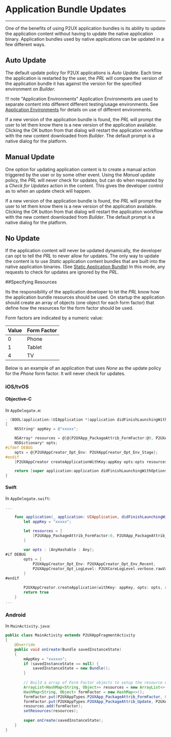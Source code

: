 # Application Bundle Updates
---
One of the benefits of using P2UX application bundles is its ability to update the application content without having to update the native application binary. Application bundles used by native applications can be updated in a few different ways.

## Auto Update
The default update policy for P2UX applications is *Auto Update*. Each time the application is restarted by the user, the *PRL* will compare the version of the application bundle it has against the version for the specified environment on *Builder*. 

!!! note "Application Environments"
	Application Environments are used to separate content into different different testing/usage environments. See [Application Environments](./envandpublish) for details on use of different environments.

If a new version of the application bundle is found, the *PRL* will prompt the user to let them know there is a new version of the application available. Clicking the OK button from that dialog will restart the application workflow with the new content downloaded from *Builder*. The default prompt is a native dialog for the platform.

## Manual Update
One option for updating application content is to create a manual action triggered by the user or by some other event. Using the *Manual* update policy, the *PRL* will never check for updates, but can do when requested by a *Check for Updates* action in the content. This gives the developer control as to when an update check will happen.

If a new version of the application bundle is found, the *PRL* will prompt the user to let them know there is a new version of the application available. Clicking the OK button from that dialog will restart the application workflow with the new content downloaded from *Builder*. The default prompt is a native dialog for the platform.

## No Update
If the application content will never be updated dynamically, the developer can opt to tell the *PRL* to never allow for updates. The only way to update the content is to use *Static* application content bundles that are built into the native application binaries. (See [Static Application Bundle](./staticappbundle)) In this mode, any requests to check for updates are ignored by the *PRL*. 

##Specifying Resources

Its the responsibility of the application developer to let the *PRL* know how the application bundle resources should be used. On startup the application should create an array of objects (one object for each form factor) that define how the resources for the form factor should be used. 

Form factors are indicated by a numeric value:

| Value | Form Factor |
| --- | --- |
| 0 | Phone |
| 1 | Tablet | 
| 4 | TV |

Below is an example of an application that uses *None* as the update policy for the *Phone* form factor. It will never check for updates.

### iOS/tvOS

#### Objective-C

In `AppDelegate.m`:
``` Objective-C 
- (BOOL)application:(UIApplication *)application didFinishLaunchingWithOptions:(NSDictionary *)launchOptions
{
    NSString* appKey = @"xxxxx";

    NSArray* resources = @[@{P2UXApp_PackageAttrib_FormFactor:@0, P2UXApp_PackageAttrib_Update:P2UXApp_PackageUpdate_None}];
    NSDictionary* opts;
#ifdef DEBUG
    opts = @{P2UXAppCreator_Opt_Env: P2UXAppCreator_Opt_Env_Stage};
#endif
    [P2UXAppCreator createApplicationWithKey:appKey opts:opts resources:resources delegate:self];

    return [super application:application didFinishLaunchingWithOptions:launchOptions];
}
```

#### Swift

In `AppDelegate.swift`:
``` Swift
...

    func application(_ application: UIApplication, didFinishLaunchingWithOptions launchOptions: [UIApplicationLaunchOptionsKey: Any]?) -> Bool {
        let appKey = "xxxxx";

        let resources = [
            [P2UXApp_PackageAttrib_FormFactor:0, P2UXApp_PackageAttrib_Update: P2UXApp_PackageUpdate_None]
        ]
        
        var opts : [AnyHashable : Any];
#if DEBUG
        opts = [
            P2UXAppCreator_Opt_Env: P2UXAppCreator_Opt_Env_Recent,
            P2UXAppCreator_Opt_LogLevel: P2UXCoreLogLevel.verbose.rawValue as NSNumber
        ]
#endif
        
        P2UXAppCreator.createApplication(withKey: appKey, opts: opts, resources: resources, delegate: self)
		return true
    }
...
```

### Android

In `MainActivity.java`: 
``` Java
public class MainActivity extends P2UXAppFragmentActivity
{
    @Override
    public void onCreate(Bundle savedInstanceState)
    {
        mAppKey = "xxxxxx";
        if (savedInstanceState == null) {
            savedInstanceState = new Bundle();
        }
        
        // Build a array of Form Factor objects to setup the resource usage
        ArrayList<HashMap<String, Object>> resources = new ArrayList<>();
        HashMap<String, Object> formFactor = new HashMap<>();
        formFactor.put(P2UXAppTypes.P2UXApp_PackageAttrib_FormFactor, 0);
        formFactor.put(P2UXAppTypes.P2UXApp_PackageAttrib_Update, P2UXAppTypes.P2UXApp_PackageUpdate_None);
        resources.add(formFactor);
        setResources(resources);
        
        super.onCreate(savedInstanceState);
    }
}
```